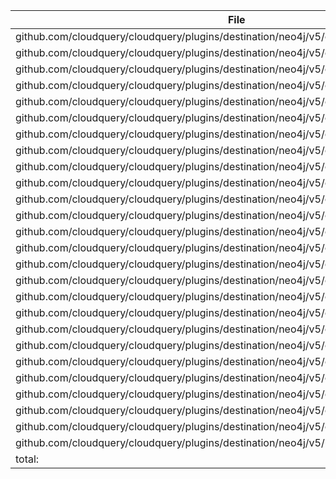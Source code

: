 | File | Function | Coverage |
| --- | --- | --- |
| github.com/cloudquery/cloudquery/plugins/destination/neo4j/v5/client/client.go:59: | Close | 0.0% |
| github.com/cloudquery/cloudquery/plugins/destination/neo4j/v5/client/client.go:67: | Session | 100.0% |
| github.com/cloudquery/cloudquery/plugins/destination/neo4j/v5/client/connection.go:26: | NewConnectionTester | 100.0% |
| github.com/cloudquery/cloudquery/plugins/destination/neo4j/v5/client/deletestale.go:14: | DeleteStale | 85.7% |
| github.com/cloudquery/cloudquery/plugins/destination/neo4j/v5/client/logger.go:17: | Error | 0.0% |
| github.com/cloudquery/cloudquery/plugins/destination/neo4j/v5/client/logger.go:21: | Warnf | 0.0% |
| github.com/cloudquery/cloudquery/plugins/destination/neo4j/v5/client/logger.go:25: | Infof | 100.0% |
| github.com/cloudquery/cloudquery/plugins/destination/neo4j/v5/client/logger.go:29: | Debugf | 100.0% |
| github.com/cloudquery/cloudquery/plugins/destination/neo4j/v5/client/logger.go:33: | LogClientMessage | 100.0% |
| github.com/cloudquery/cloudquery/plugins/destination/neo4j/v5/client/logger.go:37: | LogServerMessage | 100.0% |
| github.com/cloudquery/cloudquery/plugins/destination/neo4j/v5/client/migrate.go:18: | MigrateTables | 75.0% |
| github.com/cloudquery/cloudquery/plugins/destination/neo4j/v5/client/migrate.go:34: | tryCreateIndex | 44.4% |
| github.com/cloudquery/cloudquery/plugins/destination/neo4j/v5/client/migrate.go:76: | createIndexQuery | 93.8% |
| github.com/cloudquery/cloudquery/plugins/destination/neo4j/v5/client/migrate.go:101: | indexName | 100.0% |
| github.com/cloudquery/cloudquery/plugins/destination/neo4j/v5/client/read.go:17: | reverseTransform | 86.8% |
| github.com/cloudquery/cloudquery/plugins/destination/neo4j/v5/client/read.go:88: | reverseTransformer | 85.7% |
| github.com/cloudquery/cloudquery/plugins/destination/neo4j/v5/client/read.go:100: | Read | 81.8% |
| github.com/cloudquery/cloudquery/plugins/destination/neo4j/v5/client/spec.go:33: | SetDefaults | 100.0% |
| github.com/cloudquery/cloudquery/plugins/destination/neo4j/v5/client/spec.go:42: | Validate | 100.0% |
| github.com/cloudquery/cloudquery/plugins/destination/neo4j/v5/client/spec/gen/main.go:13: | main | 0.0% |
| github.com/cloudquery/cloudquery/plugins/destination/neo4j/v5/client/spec/gen/main.go:20: | currDir | 0.0% |
| github.com/cloudquery/cloudquery/plugins/destination/neo4j/v5/client/transformer.go:8: | transformArr | 100.0% |
| github.com/cloudquery/cloudquery/plugins/destination/neo4j/v5/client/transformer.go:64: | transformValues | 100.0% |
| github.com/cloudquery/cloudquery/plugins/destination/neo4j/v5/client/write.go:13: | WriteTableBatch | 87.9% |
| github.com/cloudquery/cloudquery/plugins/destination/neo4j/v5/client/write.go:63: | Write | 60.0% |
| github.com/cloudquery/cloudquery/plugins/destination/neo4j/v5/main.go:13: | main | 0.0% |
| total: | (statements) | 79.1% |
